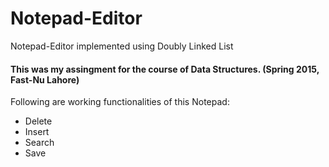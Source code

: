 # Notepad-Editor
Notepad-Editor implemented using Doubly Linked List

#### This was my assingment for the course of Data Structures. (Spring 2015, Fast-Nu Lahore)

Following are working functionalities of this Notepad:
  * Delete
  * Insert
  * Search
  * Save
